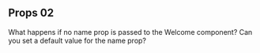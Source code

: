 ## Props 02

What happens if no name prop is passed to the Welcome component? Can you set a default value for the name prop?